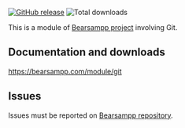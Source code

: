 [![GitHub release](https://img.shields.io/github/release/bearsampp/module-git.svg?style=flat-square)](https://github.com/bearsampp/module-git/releases/latest)
![Total downloads](https://img.shields.io/github/downloads/bearsampp/module-git/total.svg?style=flat-square)

This is a module of [Bearsampp project](https://github.com/bearsampp/bearsampp) involving Git.

## Documentation and downloads

https://bearsampp.com/module/git

## Issues

Issues must be reported on [Bearsampp repository](https://github.com/bearsampp/bearsampp/issues).
